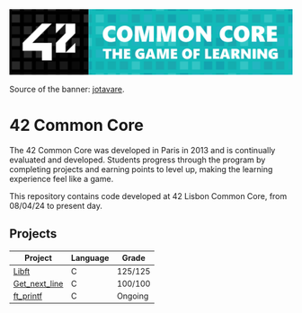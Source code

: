 <img src="https://github.com/jotavare/jotavare/blob/main/42/banners/piscine_and_common_core/github_piscine_and_common_core_banner_common_core.png" style="max-width: 100%;"/> 

Source of the banner: [jotavare](https://github.com/jotavare).
# 42 Common Core

The 42 Common Core was developed in Paris in 2013 and is continually evaluated and developed. Students progress through the program by completing projects and earning points to level up, making the learning experience feel like a game.

This repository contains code developed at 42 Lisbon Common Core, from 08/04/24 to present day.

## Projects

| Project      | Language | Grade |
|--------------|----------|-------|
| [Libft](https://github.com/AndrePatchy/Libft) | C | 125/125 |
| [Get_next_line](https://github.com/AndrePatchy/Get_next_line) | C | 100/100 |
| [ft_printf]() | C | Ongoing |
